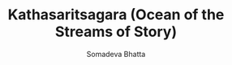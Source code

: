 ---
title: "Kathasaritsagara (Ocean of the Streams of Story)"
author: ["Somadeva Bhatta"]
year: 1070
language: ["Sanskrit", "English"]
genre: ["Classical Literature", "Folk Literature", "Story Collections"]
description: "Somadeva Bhatta's Kathasaritsagara (Ocean of the Streams of Story) stands as one of the largest and most important story collections in world literature, comprising over 21,000 verses organized into 124 chapters (tarangas) across eighteen books (lambakas). Composed in 11th-century Kashmir for Queen Suryamati, this monumental work adapts and expands the lost Brihatkatha of Gunadhya, weaving together hundreds of tales featuring kings, merchants, courtesans, ascetics, gods, demons, and magical beings. The frame narrative follows Prince Naravahanadatta's quest to become emperor of the vidyadharas (celestial magicians), while embedded stories explore themes of love, loyalty, wit, transformation, and destiny. Drawing from ancient Indian oral traditions, Jataka tales, Panchatantra fables, and pan-Indian folklore, the Kathasaritsagara preserves narrative traditions that influenced The Arabian Nights, Boccaccio's Decameron, and Chaucer's Canterbury Tales, making it essential for understanding the global circulation of story motifs."
collections: ['classical-literature', 'folklore', 'regional-literature', 'historical-literature', 'oral-literature']
sources:
  - name: "Internet Archive (1889 Nirnayasagara edition)"
    url: "https://archive.org/details/kathasaritsagara-1889"
    type: "other"
  - name: "Project Gutenberg (C.H. Tawney translation)"
    url: "https://www.gutenberg.org/ebooks/40588"
    type: "other"
references:
  - name: "Wikipedia: Kathasaritsagara"
    url: "https://en.wikipedia.org/wiki/Kathasaritsagara"
    type: "wikipedia"
  - name: "Wikipedia: Somadeva"
    url: "https://en.wikipedia.org/wiki/Somadeva"
    type: "wikipedia"
  - name: "Wikipedia: Brihatkatha"
    url: "https://en.wikipedia.org/wiki/Brihatkatha"
    type: "wikipedia"
  - name: "Wikipedia: Frame story"
    url: "https://en.wikipedia.org/wiki/Frame_story"
    type: "wikipedia"
  - name: "Open Library: Kathasaritsagara (Ocean of the"
    url: "https://openlibrary.org/search?q=Kathasaritsagara+Ocean+of+the+Streams+of+Somadeva+Bhatta"
    type: "other"
featured: false
publishDate: 2025-10-30
tags: ['classical-literature']
---